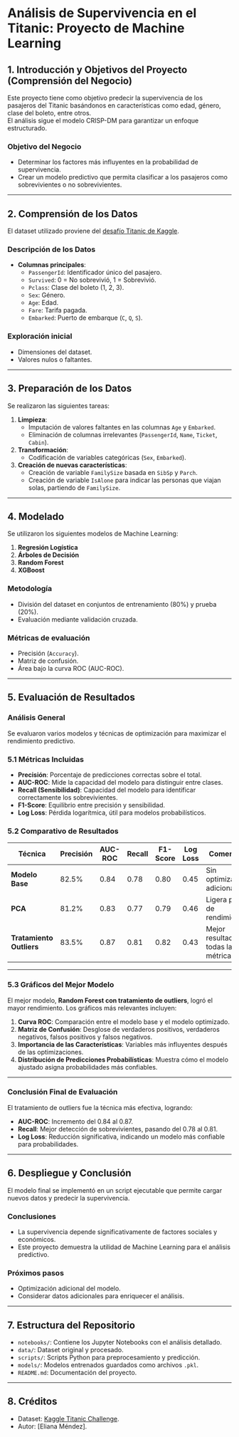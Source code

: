 # **Análisis de Supervivencia en el Titanic: Proyecto de Machine Learning**

## **1. Introducción y Objetivos del Proyecto (Comprensión del Negocio)**  
Este proyecto tiene como objetivo predecir la supervivencia de los pasajeros del Titanic basándonos en características como edad, género, clase del boleto, entre otros.  
El análisis sigue el modelo CRISP-DM para garantizar un enfoque estructurado.  

### **Objetivo del Negocio**  
- Determinar los factores más influyentes en la probabilidad de supervivencia.  
- Crear un modelo predictivo que permita clasificar a los pasajeros como sobrevivientes o no sobrevivientes.  

---

## **2. Comprensión de los Datos**  
El dataset utilizado proviene del [desafío Titanic de Kaggle](https://www.kaggle.com/c/titanic).  

### **Descripción de los Datos**  
- **Columnas principales**:  
  - `PassengerId`: Identificador único del pasajero.  
  - `Survived`: 0 = No sobrevivió, 1 = Sobrevivió.  
  - `Pclass`: Clase del boleto (1, 2, 3).  
  - `Sex`: Género.  
  - `Age`: Edad.  
  - `Fare`: Tarifa pagada.  
  - `Embarked`: Puerto de embarque (`C`, `Q`, `S`).  

### **Exploración inicial**  
- Dimensiones del dataset.  
- Valores nulos o faltantes.  

---

## **3. Preparación de los Datos**  
Se realizaron las siguientes tareas:  
1. **Limpieza**:  
   - Imputación de valores faltantes en las columnas `Age` y `Embarked`.  
   - Eliminación de columnas irrelevantes (`PassengerId`, `Name`, `Ticket`, `Cabin`).  
2. **Transformación**:  
   - Codificación de variables categóricas (`Sex`, `Embarked`).      
3. **Creación de nuevas características**:  
   - Creación de variable `FamilySize` basada en `SibSp` y `Parch`.
   - Creación de variable `IsAlone` para indicar las personas que viajan solas, partiendo de `FamilySize`.   

---

## **4. Modelado**  
Se utilizaron los siguientes modelos de Machine Learning:  
1. **Regresión Logística**  
2. **Árboles de Decisión**  
3. **Random Forest**  
4. **XGBoost**  

### **Metodología**  
- División del dataset en conjuntos de entrenamiento (80%) y prueba (20%).  
- Evaluación mediante validación cruzada.  

### **Métricas de evaluación**  
- Precisión (`Accuracy`).  
- Matriz de confusión.  
- Área bajo la curva ROC (AUC-ROC).  

---

## **5. Evaluación de Resultados**

### **Análisis General**  
Se evaluaron varios modelos y técnicas de optimización para maximizar el rendimiento predictivo.  

### **5.1 Métricas Incluidas**  
- **Precisión**: Porcentaje de predicciones correctas sobre el total.  
- **AUC-ROC**: Mide la capacidad del modelo para distinguir entre clases.  
- **Recall (Sensibilidad)**: Capacidad del modelo para identificar correctamente los sobrevivientes.  
- **F1-Score**: Equilibrio entre precisión y sensibilidad.  
- **Log Loss**: Pérdida logarítmica, útil para modelos probabilísticos.  

### **5.2 Comparativo de Resultados**  

| Técnica                  | Precisión | AUC-ROC | Recall | F1-Score | Log Loss | Comentarios                                   |  
|--------------------------|-----------|---------|--------|----------|----------|---------------------------------------------|  
| **Modelo Base**          | 82.5%     | 0.84    | 0.78   | 0.80     | 0.45     | Sin optimizaciones adicionales.             |  
| **PCA**                  | 81.2%     | 0.83    | 0.77   | 0.79     | 0.46     | Ligera pérdida de rendimiento.              |  
| **Tratamiento Outliers** | 83.5%     | 0.87    | 0.81   | 0.82     | 0.43     | Mejor resultado en todas las métricas.      |  

---

### **5.3 Gráficos del Mejor Modelo**  
El mejor modelo, **Random Forest con tratamiento de outliers**, logró el mayor rendimiento. Los gráficos más relevantes incluyen:  
1. **Curva ROC**: Comparación entre el modelo base y el modelo optimizado.  
2. **Matriz de Confusión**: Desglose de verdaderos positivos, verdaderos negativos, falsos positivos y falsos negativos.  
3. **Importancia de las Características**: Variables más influyentes después de las optimizaciones.  
4. **Distribución de Predicciones Probabilísticas**: Muestra cómo el modelo ajustado asigna probabilidades más confiables.  

---

### **Conclusión Final de Evaluación**  
El tratamiento de outliers fue la técnica más efectiva, logrando:  
- **AUC-ROC**: Incremento del 0.84 al 0.87.  
- **Recall**: Mejor detección de sobrevivientes, pasando del 0.78 al 0.81.  
- **Log Loss**: Reducción significativa, indicando un modelo más confiable para probabilidades.  

---

## **6. Despliegue y Conclusión**  
El modelo final se implementó en un script ejecutable que permite cargar nuevos datos y predecir la supervivencia.  

### **Conclusiones**  
- La supervivencia depende significativamente de factores sociales y económicos.  
- Este proyecto demuestra la utilidad de Machine Learning para el análisis predictivo.  

### **Próximos pasos**  
- Optimización adicional del modelo.  
- Considerar datos adicionales para enriquecer el análisis.  

---

## **7. Estructura del Repositorio**  
- `notebooks/`: Contiene los Jupyter Notebooks con el análisis detallado.  
- `data/`: Dataset original y procesado.  
- `scripts/`: Scripts Python para preprocesamiento y predicción.  
- `models/`: Modelos entrenados guardados como archivos `.pkl`.  
- `README.md`: Documentación del proyecto.  

---

## **8. Créditos**  
- Dataset: [Kaggle Titanic Challenge](https://www.kaggle.com/c/titanic).  
- Autor: [Eliana Méndez].  
